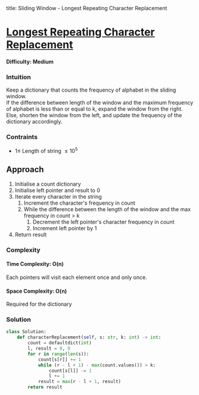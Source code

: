 <frontmatter>
  title: Sliding Window - Longest Repeating Character Replacement
</frontmatter>

# [Longest Repeating Character Replacement](https://leetcode.com/problems/longest-repeating-character-replacement/)
#### Difficulty: Medium

### Intuition
Keep a dictionary that counts the frequency of alphabet in the sliding window. <br>
If the difference between length of the window and the maximum frequency of alphabet is less than or equal to k, expand the window from the right. <br>
Else, shorten the window from the left, and update the frequency of the dictionary accordingly.

### Contraints
- $1\leqslant$ Length of string $\leqslant 10^5$ 
 
## Approach
1. Initialise a count dictionary
2. Initialise left pointer and result to 0
3. Iterate every character in the string
    1. Increment the character's frequency in count
    2. While the difference between the length of the window and the max frequency in count > k
        1. Decrement the left pointer's character frequency in count
        2. Increment left pointer by 1
4. Return result

### Complexity
#### Time Complexity: O(n)
Each pointers will visit each element once and only once. 
#### Space Complexity: O(n)
Required for the dictionary
### Solution
<panel header="Don't cheat yourself" type="dark">

```python
class Solution:
    def characterReplacement(self, s: str, k: int) -> int:
        count = defaultdict(int)
        l, result = 0, 0
        for r in range(len(s)):
            count[s[r]] += 1
            while (r - l + 1) - max(count.values()) > k:
                count[s[l]] -= 1
                l += 1
            result = max(r - l + 1, result)
        return result
```
</panel>
